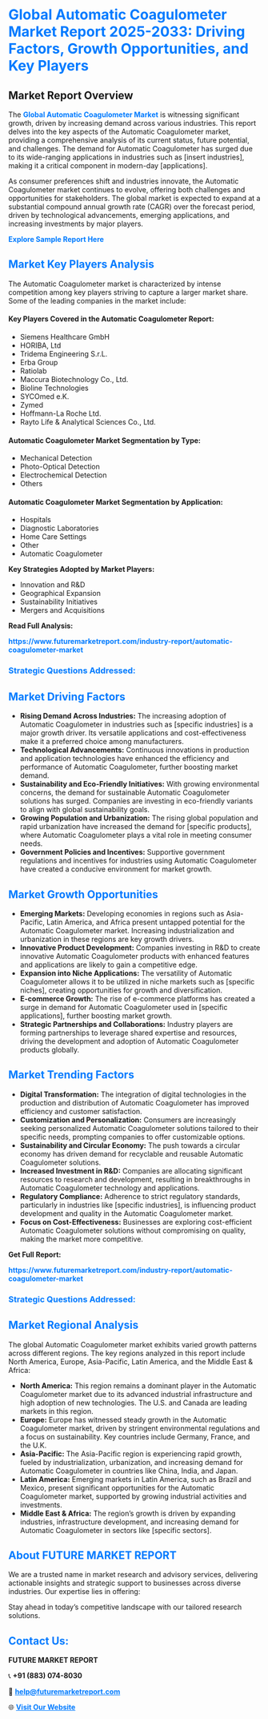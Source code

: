 <h1 style="color: #007BFF;">Global Automatic Coagulometer Market Report 2025-2033: Driving Factors, Growth Opportunities, and Key Players</h1>

<section id="overview">
<h2>Market Report Overview</h2>
<p>The <a href="https://www.futuremarketreport.com/industry-report/automatic-coagulometer-market" style="color: #007BFF; text-decoration: none;"><strong>Global Automatic Coagulometer Market</strong></a> is witnessing significant growth, driven by increasing demand across various industries. This report delves into the key aspects of the Automatic Coagulometer market, providing a comprehensive analysis of its current status, future potential, and challenges. The demand for Automatic Coagulometer has surged due to its wide-ranging applications in industries such as [insert industries], making it a critical component in modern-day [applications].</p>
<p>As consumer preferences shift and industries innovate, the Automatic Coagulometer market continues to evolve, offering both challenges and opportunities for stakeholders. The global market is expected to expand at a substantial compound annual growth rate (CAGR) over the forecast period, driven by technological advancements, emerging applications, and increasing investments by major players.</p>
</section>

<section id="overview">
<p><a href="https://www.futuremarketreport.com/request-sample/reportId=127292" style="color: #007BFF; text-decoration: none;"><strong>Explore Sample Report Here</strong></a></p>
</section>

<section id="key-players">
<h2 style="color: #007BFF;">Market Key Players Analysis</h2>
<p>The Automatic Coagulometer market is characterized by intense competition among key players striving to capture a larger market share. Some of the leading companies in the market include:</p>
<h4>Key Players Covered in the Automatic Coagulometer Report:</h4>
<ul><li>Siemens Healthcare GmbH</li><li>HORIBA, Ltd</li><li>Tridema Engineering S.r.L.</li><li>Erba Group</li><li>Ratiolab</li><li>Maccura Biotechnology Co., Ltd.</li><li>Bioline Technologies</li><li>SYCOmed e.K.</li><li>Zymed</li><li>Hoffmann-La Roche Ltd.</li><li>Rayto Life &amp; Analytical Sciences Co., Ltd.</li></ul>
<h4>Automatic Coagulometer Market Segmentation by Type:</h4>
<ul><li>Mechanical Detection</li><li>Photo-Optical Detection</li><li>Electrochemical Detection</li><li>Others</li></ul>

<h4>Automatic Coagulometer Market Segmentation by Application:</h4>
<ul><li>Hospitals</li><li>Diagnostic Laboratories</li><li>Home Care Settings</li><li>Other</li><li>Automatic Coagulometer</li></ul>
<p><strong>Key Strategies Adopted by Market Players:</strong></p>
<ul>
<li>Innovation and R&D</li>
<li>Geographical Expansion</li>
<li>Sustainability Initiatives</li>
<li>Mergers and Acquisitions</li>
</ul>
</section>

<section>
<p><strong>Read Full Analysis: </strong></p><a href="https://www.futuremarketreport.com/industry-report/automatic-coagulometer-market" style="color: #007BFF; text-decoration: none;"><strong>https://www.futuremarketreport.com/industry-report/automatic-coagulometer-market</strong></a>
<h3 style="color: #007BFF;">Strategic Questions Addressed:</h3>
</section>

<section id="driving-factors">
<h2 style="color: #007BFF;">Market Driving Factors</h2>
<ul>
<li><strong>Rising Demand Across Industries:</strong> The increasing adoption of Automatic Coagulometer in industries such as [specific industries] is a major growth driver. Its versatile applications and cost-effectiveness make it a preferred choice among manufacturers.</li>
<li><strong>Technological Advancements:</strong> Continuous innovations in production and application technologies have enhanced the efficiency and performance of Automatic Coagulometer, further boosting market demand.</li>
<li><strong>Sustainability and Eco-Friendly Initiatives:</strong> With growing environmental concerns, the demand for sustainable Automatic Coagulometer solutions has surged. Companies are investing in eco-friendly variants to align with global sustainability goals.</li>
<li><strong>Growing Population and Urbanization:</strong> The rising global population and rapid urbanization have increased the demand for [specific products], where Automatic Coagulometer plays a vital role in meeting consumer needs.</li>
<li><strong>Government Policies and Incentives:</strong> Supportive government regulations and incentives for industries using Automatic Coagulometer have created a conducive environment for market growth.</li>
</ul>
</section>

<section id="growth-opportunities">
<h2 style="color: #007BFF;">Market Growth Opportunities</h2>
<ul>
<li><strong>Emerging Markets:</strong> Developing economies in regions such as Asia-Pacific, Latin America, and Africa present untapped potential for the Automatic Coagulometer market. Increasing industrialization and urbanization in these regions are key growth drivers.</li>
<li><strong>Innovative Product Development:</strong> Companies investing in R&D to create innovative Automatic Coagulometer products with enhanced features and applications are likely to gain a competitive edge.</li>
<li><strong>Expansion into Niche Applications:</strong> The versatility of Automatic Coagulometer allows it to be utilized in niche markets such as [specific niches], creating opportunities for growth and diversification.</li>
<li><strong>E-commerce Growth:</strong> The rise of e-commerce platforms has created a surge in demand for Automatic Coagulometer used in [specific applications], further boosting market growth.</li>
<li><strong>Strategic Partnerships and Collaborations:</strong> Industry players are forming partnerships to leverage shared expertise and resources, driving the development and adoption of Automatic Coagulometer products globally.</li>
</ul>
</section>

<section id="trending-factors">
<h2 style="color: #007BFF;">Market Trending Factors</h2>
<ul>
<li><strong>Digital Transformation:</strong> The integration of digital technologies in the production and distribution of Automatic Coagulometer has improved efficiency and customer satisfaction.</li>
<li><strong>Customization and Personalization:</strong> Consumers are increasingly seeking personalized Automatic Coagulometer solutions tailored to their specific needs, prompting companies to offer customizable options.</li>
<li><strong>Sustainability and Circular Economy:</strong> The push towards a circular economy has driven demand for recyclable and reusable Automatic Coagulometer solutions.</li>
<li><strong>Increased Investment in R&D:</strong> Companies are allocating significant resources to research and development, resulting in breakthroughs in Automatic Coagulometer technology and applications.</li>
<li><strong>Regulatory Compliance:</strong> Adherence to strict regulatory standards, particularly in industries like [specific industries], is influencing product development and quality in the Automatic Coagulometer market.</li>
<li><strong>Focus on Cost-Effectiveness:</strong> Businesses are exploring cost-efficient Automatic Coagulometer solutions without compromising on quality, making the market more competitive.</li>
</ul>
</section>

<section>
<p><strong>Get Full Report: </strong></p><a href="https://www.futuremarketreport.com/industry-report/automatic-coagulometer-market" style="color: #007BFF; text-decoration: none;"><strong>https://www.futuremarketreport.com/industry-report/automatic-coagulometer-market</strong></a>
<h3 style="color: #007BFF;">Strategic Questions Addressed:</h3>
</section>


<section id="regional-analysis">
<h2 style="color: #007BFF;">Market Regional Analysis</h2>
<p>The global Automatic Coagulometer market exhibits varied growth patterns across different regions. The key regions analyzed in this report include North America, Europe, Asia-Pacific, Latin America, and the Middle East & Africa:</p>
<ul>
<li><strong>North America:</strong> This region remains a dominant player in the Automatic Coagulometer market due to its advanced industrial infrastructure and high adoption of new technologies. The U.S. and Canada are leading markets in this region.</li>
<li><strong>Europe:</strong> Europe has witnessed steady growth in the Automatic Coagulometer market, driven by stringent environmental regulations and a focus on sustainability. Key countries include Germany, France, and the U.K.</li>
<li><strong>Asia-Pacific:</strong> The Asia-Pacific region is experiencing rapid growth, fueled by industrialization, urbanization, and increasing demand for Automatic Coagulometer in countries like China, India, and Japan.</li>
<li><strong>Latin America:</strong> Emerging markets in Latin America, such as Brazil and Mexico, present significant opportunities for the Automatic Coagulometer market, supported by growing industrial activities and investments.</li>
<li><strong>Middle East & Africa:</strong> The region’s growth is driven by expanding industries, infrastructure development, and increasing demand for Automatic Coagulometer in sectors like [specific sectors].</li>
</ul>
</section>

<footer>
<h2 style="color: #007BFF;">About FUTURE MARKET REPORT</h2>
<p>We are a trusted name in market research and advisory services, delivering actionable insights and strategic support to businesses across diverse industries. Our expertise lies in offering:</p>

<p>Stay ahead in today’s competitive landscape with our tailored research solutions.</p>

<h2 style="color: #007BFF;">Contact Us:</h2>
<p><strong>FUTURE MARKET REPORT</strong></p>
<p>📞 <strong>+91 (883) 074-8030</strong></p>
<p>📧 <strong><a href="mailto:help@futuremarketreport.com" style="color: #007BFF;">help@futuremarketreport.com</a></strong></p>
<p>🌐 <strong><a href="https://www.futuremarketreport.com/" style="color: #007BFF;">Visit Our Website</a></strong></p>
</footer>